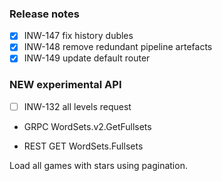 ﻿### Release notes

- [x] INW-147 fix history dubles
- [x] INW-148 remove redundant pipeline artefacts
- [x] INW-149 update default router

### NEW experimental API
- [ ] INW-132 all levels request

* GRPC WordSets.v2.GetFullsets

* REST GET WordSets.Fullsets

Load all games with stars using pagination.